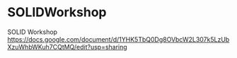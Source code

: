 # SOLIDWorkshop
SOLID Workshop
https://docs.google.com/document/d/1YHK5TbQ0Dg8OVbcW2L307k5LzUbXzuWhbWKuh7CQtMQ/edit?usp=sharing
